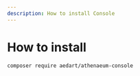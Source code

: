 ```yaml
---
description: How to install Console
---
```

# How to install

```console
composer require aedart/athenaeum-console
```

